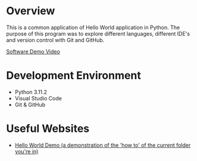 # Overview

This is a common application of Hello World application in Python. The purpose of this program was to explore different languages, different IDE's and version control with Git and GitHub.

[Software Demo Video](https://youtu.be/awxh6a9HSMg)


# Development Environment

* Python 3.11.2
* Visual Studio Code
* Git & GitHub


# Useful Websites

* [Hello World Demo (a demonstration of the 'how to' of the current folder you're in)](https://video.byui.edu/media/t/1_bw2ccc9w)
